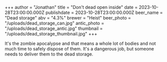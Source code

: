 +++
author = "Jonathan"
title = "Don't dead open inside"
date = 2023-10-28T23:00:00.000Z
publishdate = 2023-10-28T23:00:00.000Z
beer_name = "Dead storage"
abv = "4.3%"
brewer = "Heist"
beer_photo = "/uploads/dead_storage_can.jpg"
antic_photo = "/uploads/dead_storage_antic.jpg"
thumbnail = "/uploads/dead_storage_thumbnail.jpg"
+++

It's the zombie apocalypse and that means a whole lot of bodies and not much time to safely dispose of them. It's a dangerous job, but someone needs to deliver them to the dead storage.
